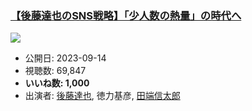 ### [【後藤達也のSNS戦略】「少人数の熱量」の時代へ](https://www.youtube.com/watch?v=4h8VNNJWhWU)
[![](https://img.youtube.com/vi/4h8VNNJWhWU/sddefault.jpg)](https://www.youtube.com/watch?v=4h8VNNJWhWU)
-   公開日: 2023-09-14
-   視聴数: 69,847
-   **いいね数: 1,000**
-   出演者: [後藤達也](/rehacq_fan/people/後藤達也 "wikilink"), 徳力基彦, [田端信太郎](/rehacq_fan/people/田端信太郎 "wikilink")

